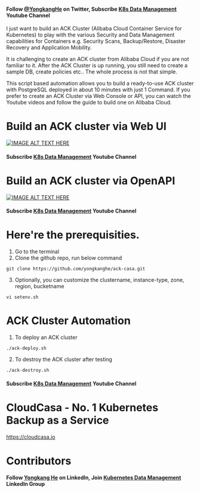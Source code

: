 #### Follow [@YongkangHe](https://twitter.com/yongkanghe) on Twitter, Subscribe [K8s Data Management](https://www.youtube.com/channel/UCm-sw1b23K-scoVSCDo30YQ?sub_confirmation=1) Youtube Channel

I just want to build an ACK Cluster (Alibaba Cloud Container Service for Kubernetes) to play with the various Security and Data Management capabilities for Containers e.g. Security Scans, Backup/Restore, Disaster Recovery and Application Mobility.

It is challenging to create an ACK cluster from Alibaba Cloud if you are not familiar to it. After the ACK Cluster is up running, you still need to create a sample DB, create policies etc.. The whole process is not that simple.

This script based automation allows you to build a ready-to-use ACK cluster with PostgreSQL deployed in about 10 minutes with just 1 Command. If you prefer to create an ACK Cluster via Web Console or API, you can watch the Youtube videos and follow the guide to build one on Alibaba Cloud.

# Build an ACK cluster via Web UI
[![IMAGE ALT TEXT HERE](https://img.youtube.com/vi/JLdc4D9kAss/0.jpg)](https://www.youtube.com/watch?v=JLdc4D9kAss)

#### Subscribe [K8s Data Management](https://www.youtube.com/channel/UCm-sw1b23K-scoVSCDo30YQ?sub_confirmation=1) Youtube Channel

# Build an ACK cluster via OpenAPI
[![IMAGE ALT TEXT HERE](https://img.youtube.com/vi/eXjTSDmgcUE/0.jpg)](https://www.youtube.com/watch?v=eXjTSDmgcUE)

#### Subscribe [K8s Data Management](https://www.youtube.com/channel/UCm-sw1b23K-scoVSCDo30YQ?sub_confirmation=1) Youtube Channel

# Here're the prerequisities. 

1. Go to the terminal
2. Clone the github repo, run below command
````
git clone https://github.com/yongkanghe/ack-casa.git
````
3. Optionally, you can customize the clustername, instance-type, zone, region, bucketname
````
vi setenv.sh
````

# ACK Cluster Automation 

1. To deploy an ACK cluster
````
./ack-deploy.sh
````

2. To destroy the ACK cluster after testing
````
./ack-destroy.sh
````

#### Subscribe [K8s Data Management](https://www.youtube.com/channel/UCm-sw1b23K-scoVSCDo30YQ?sub_confirmation=1) Youtube Channel

# CloudCasa - No. 1 Kubernetes Backup as a Service
https://cloudcasa.io 

# Contributors

#### Follow [Yongkang He](http://yongkang.cloud) on LinkedIn, Join [Kubernetes Data Management](https://www.linkedin.com/groups/13983251) LinkedIn Group
